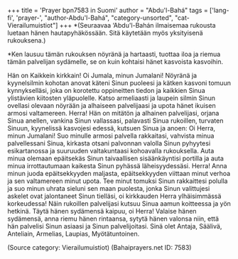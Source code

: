 +++
title = 'Prayer bpn7583 in Suomi'
author = "Abdu'l-Bahá"
tags = ['lang-fi', 'prayer-', "author-Abdu'l-Bahá", "category-unsorted", "cat-Vierailumuistiot"]
+++
*(Seuraavaa ‘Abdu'l-Bahán ilmaisemaa rukousta luetaan hänen hautapyhäkössään. Sitä käytetään myös yksityisenä rukouksena.)

*Ken lausuu tämän rukouksen nöyränä ja hartaasti, tuottaa iloa ja riemua tämän palvelijan sydämelle, se on kuin kohtaisi hänet kasvoista kasvoihin.

Hän on Kaikkein kirkkain!
Oi Jumala, minun Jumalani! Nöyränä ja kyynelsilmin kohotan anovat käteni Sinun puoleesi ja kätken kasvoni tomuun kynnykselläsi, joka on korotettu oppineitten tiedon ja kaikkien Sinua ylistävien kiitosten yläpuolelle. Katso armeliaasti ja laupein silmin Sinun ovellasi olevaan nöyrään ja alhaiseen palvelijaasi ja upota hänet ikuisen armosi valtamereen. 
Herra! Hän on mitätön ja alhainen palvelijasi, orjana Sinua anellen, vankina Sinun vallassasi, palavasti Sinua rukoillen, turvaten Sinuun, kyynelissä kasvojesi edessä, kutsuen Sinua ja anoen:
Oi Herra, minun Jumalani! Suo minulle armosi palvella rakkaitasi, vahvista minua palvellessani Sinua, kirkasta otsani palvonnan valolla Sinun pyhyytesi esikartanossa ja suuruuden valtakuntaasi kohoavalla rukouksella. Auta minua olemaan epäitsekäs Sinun taivaallisen sisäänkäyntisi portilla ja auta minua irrottautumaan kaikesta Sinun pyhässä läheisyydessäsi. Herra! Anna minun juoda epäitsekkyyden maljasta, epäitsekkyyden viittaan minut verhoa ja sen valtamereen minut upota. Tee minut tomuksi Sinun rakkaittesi polulla ja suo minun uhrata sieluni sen maan puolesta, jonka Sinun valittujesi askelet ovat jalontaneet Sinun tielläsi, oi kirkkauden Herra ylhäisimmässä korkeudessa! 
Näin rukoillen palvelijasi kutsuu Sinua aamun koitteessa ja yön hetkinä. Täytä hänen sydämensä kaipuu, oi Herra! Valaise hänen sydämensä, anna riemu hänen rintaansa, sytytä hänen valonsa niin, että hän palvelisi Sinun asiaasi ja Sinun palvelijoitasi. 
Sinä olet Antaja, Säälivä, Anteliain, Armelias, Laupias, Myötätuntoinen.

(Source category: Vierailumuistiot)
(Bahaiprayers.net ID: 7583)
